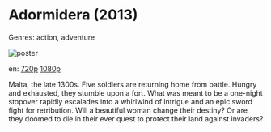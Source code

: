 # Adormidera (2013)

Genres: action, adventure

![poster](http://image.tmdb.org/t/p/w500/g0Dem0oLNHYZOWqz71ShfckjHvO.jpg)

en:
  [720p](magnet:?xt=urn:btih:2D07B85A8796F3C760122BC3A9ECC64C220637A4&tr=udp://glotorrents.pw:6969/announce&tr=udp://tracker.opentrackr.org:1337/announce&tr=udp://torrent.gresille.org:80/announce&tr=udp://tracker.openbittorrent.com:80&tr=udp://tracker.coppersurfer.tk:6969&tr=udp://tracker.leechers-paradise.org:6969&tr=udp://p4p.arenabg.ch:1337&tr=udp://tracker.internetwarriors.net:1337)
  [1080p](magnet:?xt=urn:btih:5354d622af07d821691047d3db0a97bc88cb24f6&dn=Adormidera+%282013%29+1080p+BrRip+x264+-+YIFY&tr=udp%3A%2F%2Ftracker.openbittorrent.com%3A80%2Fannounce&tr=udp%3A%2F%2Fglotorrents.pw%3A6969%2Fannounce&tr=udp%3A%2F%2Ftracker.openbittorrent.com%3A80%2Fannounce&tr=udp%3A%2F%2Ftracker.opentrackr.org%3A1337%2Fannounce&tr=udp%3A%2F%2Fzer0day.to%3A1337%2Fannounce&tr=udp%3A%2F%2Ftracker.coppersurfer.tk%3A6969%2Fannounce)
  


Malta, the late 1300s. Five soldiers are returning home from battle. Hungry and exhausted, they stumble upon a fort. What was meant to be a one-night stopover rapidly escalades into a whirlwind of intrigue and an epic sword fight for retribution. Will a beautiful woman change their destiny? Or are they doomed to die in their ever quest to protect their land against invaders?